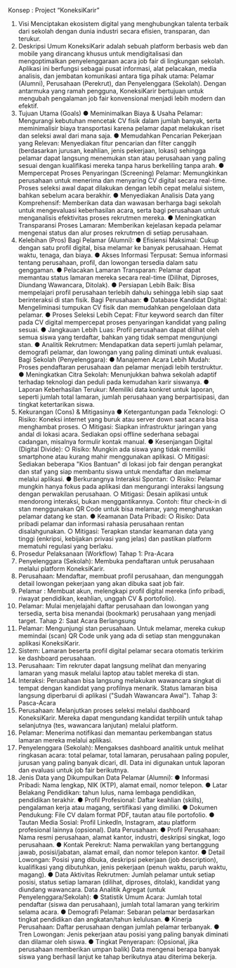 Konsep : Project “KoneksiKarir”

1. Visi
   Menciptakan ekosistem digital yang menghubungkan talenta terbaik dari sekolah dengan
   dunia industri secara efisien, transparan, dan terukur.
2. Deskripsi Umum
   KoneksiKarir adalah sebuah platform berbasis web dan mobile yang dirancang khusus
   untuk mendigitalisasi dan mengoptimalkan penyelenggaraan acara job fair di lingkungan
   sekolah. Aplikasi ini berfungsi sebagai pusat informasi, alat pelacakan, media analisis, dan
   jembatan komunikasi antara tiga pihak utama: Pelamar (Alumni), Perusahaan (Perekrut),
   dan Penyelenggara (Sekolah). Dengan antarmuka yang ramah pengguna, KoneksiKarir
   bertujuan untuk mengubah pengalaman job fair konvensional menjadi lebih modern dan
   efektif.
3. Tujuan Utama (Goals)
   ● Meminimalkan Biaya & Usaha Pelamar: Mengurangi kebutuhan mencetak CV fisik
   dalam jumlah banyak, serta meminimalisir biaya transportasi karena pelamar dapat
   melakukan riset dan seleksi awal dari mana saja.
   ● Memudahkan Pencarian Pekerjaan yang Relevan: Menyediakan fitur pencarian
   dan filter canggih (berdasarkan jurusan, keahlian, jenis pekerjaan, lokasi) sehingga
   pelamar dapat langsung menemukan stan atau perusahaan yang paling sesuai
   dengan kualifikasi mereka tanpa harus berkeliling tanpa arah.
   ● Mempercepat Proses Penyaringan (Screening) Pelamar: Memungkinkan
   perusahaan untuk menerima dan menyaring CV digital secara real-time. Proses
   seleksi awal dapat dilakukan dengan lebih cepat melalui sistem, bahkan sebelum
   acara berakhir.
   ● Menyediakan Analisis Data yang Komprehensif: Memberikan data dan wawasan
   berharga bagi sekolah untuk mengevaluasi keberhasilan acara, serta bagi
   perusahaan untuk menganalisis efektivitas proses rekrutmen mereka.
   ● Meningkatkan Transparansi Proses Lamaran: Memberikan kejelasan kepada
   pelamar mengenai status dan alur proses rekrutmen di setiap perusahaan.
4. Kelebihan (Pros)
   Bagi Pelamar (Alumni):
   ● Efisiensi Maksimal: Cukup dengan satu profil digital, bisa melamar ke banyak
   perusahaan. Hemat waktu, tenaga, dan biaya.
   ● Akses Informasi Terpusat: Semua informasi tentang perusahaan, profil, dan
   lowongan tersedia dalam satu genggaman.
   ● Pelacakan Lamaran Transparan: Pelamar dapat memantau status lamaran mereka
   secara real-time (Dilihat, Diproses, Diundang Wawancara, Ditolak).
   ● Persiapan Lebih Baik: Bisa mempelajari profil perusahaan terlebih dahulu sehingga
   lebih siap saat berinteraksi di stan fisik.
   Bagi Perusahaan:
   ● Database Kandidat Digital: Mengeliminasi tumpukan CV fisik dan memudahkan
   pengelolaan data pelamar.
   ● Proses Seleksi Lebih Cepat: Fitur keyword search dan filter pada CV digital
   mempercepat proses penyaringan kandidat yang paling sesuai.
   ● Jangkauan Lebih Luas: Profil perusahaan dapat dilihat oleh semua siswa yang
   terdaftar, bahkan yang tidak sempat mengunjungi stan.
   ● Analitik Rekrutmen: Mendapatkan data seperti jumlah pelamar, demografi pelamar,
   dan lowongan yang paling diminati untuk evaluasi.
   Bagi Sekolah (Penyelenggara):
   ● Manajemen Acara Lebih Mudah: Proses pendaftaran perusahaan dan pelamar
   menjadi lebih terstruktur.
   ● Meningkatkan Citra Sekolah: Menunjukkan bahwa sekolah adaptif terhadap
   teknologi dan peduli pada kemudahan karir siswanya.
   ● Laporan Keberhasilan Terukur: Memiliki data konkret untuk laporan, seperti jumlah
   total lamaran, jumlah perusahaan yang berpartisipasi, dan tingkat ketertarikan siswa.
5. Kekurangan (Cons) & Mitigasinya
   ● Ketergantungan pada Teknologi:
   ○ Risiko: Koneksi internet yang buruk atau server down saat acara bisa
   menghambat proses.
   ○ Mitigasi: Siapkan infrastruktur jaringan yang andal di lokasi acara. Sediakan
   opsi offline sederhana sebagai cadangan, misalnya formulir kontak manual.
   ● Kesenjangan Digital (Digital Divide):
   ○ Risiko: Mungkin ada siswa yang tidak memiliki smartphone atau kurang
   mahir menggunakan aplikasi.
   ○ Mitigasi: Sediakan beberapa "Kios Bantuan" di lokasi job fair dengan
   perangkat dan staf yang siap membantu siswa untuk mendaftar dan melamar
   melalui aplikasi.
   ● Berkurangnya Interaksi Spontan:
   ○ Risiko: Pelamar mungkin hanya fokus pada aplikasi dan mengurangi
   interaksi langsung dengan perwakilan perusahaan.
   ○ Mitigasi: Desain aplikasi untuk mendorong interaksi, bukan
   menggantikannya. Contoh: fitur check-in di stan menggunakan QR Code
   untuk bisa melamar, yang mengharuskan pelamar datang ke stan.
   ● Keamanan Data Pribadi:
   ○ Risiko: Data pribadi pelamar dan informasi rahasia perusahaan rentan
   disalahgunakan.
   ○ Mitigasi: Terapkan standar keamanan data yang tinggi (enkripsi, kebijakan
   privasi yang jelas) dan pastikan platform mematuhi regulasi yang berlaku.
6. Prosedur Pelaksanaan (Workflow)
   Tahap 1: Pra-Acara
7. Penyelenggara (Sekolah): Membuka pendaftaran untuk perusahaan melalui
   platform KoneksiKarir.
8. Perusahaan: Mendaftar, membuat profil perusahaan, dan mengunggah detail
   lowongan pekerjaan yang akan dibuka saat job fair.
9. Pelamar : Membuat akun, melengkapi profil digital mereka (info pribadi, riwayat
   pendidikan, keahlian, unggah CV & portofolio).
10. Pelamar: Mulai menjelajahi daftar perusahaan dan lowongan yang tersedia, serta
    bisa menandai (bookmark) perusahaan yang menjadi target.
    Tahap 2: Saat Acara Berlangsung
11. Pelamar: Mengunjungi stan perusahaan. Untuk melamar, mereka cukup memindai
    (scan) QR Code unik yang ada di setiap stan menggunakan aplikasi KoneksiKarir.
12. Sistem: Lamaran beserta profil digital pelamar secara otomatis terkirim ke
    dashboard perusahaan.
13. Perusahaan: Tim rekruter dapat langsung melihat dan menyaring lamaran yang
    masuk melalui laptop atau tablet mereka di stan.
14. Interaksi: Perusahaan bisa langsung melakukan wawancara singkat di tempat
    dengan kandidat yang profilnya menarik. Status lamaran bisa langsung diperbarui di
    aplikasi ("Sudah Wawancara Awal").
    Tahap 3: Pasca-Acara
15. Perusahaan: Melanjutkan proses seleksi melalui dashboard KoneksiKarir. Mereka
    dapat mengundang kandidat terpilih untuk tahap selanjutnya (tes, wawancara
    lanjutan) melalui platform.
16. Pelamar: Menerima notifikasi dan memantau perkembangan status lamaran mereka
    melalui aplikasi.
17. Penyelenggara (Sekolah): Mengakses dashboard analitik untuk melihat ringkasan
    acara: total pelamar, total lamaran, perusahaan paling populer, jurusan yang paling
    banyak dicari, dll. Data ini digunakan untuk laporan dan evaluasi untuk job fair
    berikutnya.
18. Jenis Data yang Dikumpulkan
    Data Pelamar (Alumni):
    ● Informasi Pribadi: Nama lengkap, NIK (KTP), alamat email, nomor telepon.
    ● Latar Belakang Pendidikan: tahun lulus, nama lembaga pendidikan, pendidikan
    terakhir.
    ● Profil Profesional: Daftar keahlian (skills), pengalaman kerja atau magang,
    sertifikasi yang dimiliki.
    ● Dokumen Pendukung: File CV dalam format PDF, tautan atau file portofolio.
    ● Tautan Media Sosial: Profil LinkedIn, Instagram, atau platform profesional lainnya
    (opsional).
    Data Perusahaan:
    ● Profil Perusahaan: Nama resmi perusahaan, alamat kantor, industri, deskripsi
    singkat, logo perusahaan.
    ● Kontak Perekrut: Nama perwakilan yang bertanggung jawab, posisi/jabatan, alamat
    email, dan nomor telepon kantor.
    ● Detail Lowongan: Posisi yang dibuka, deskripsi pekerjaan (job description),
    kualifikasi yang dibutuhkan, jenis pekerjaan (penuh waktu, paruh waktu, magang).
    ● Data Aktivitas Rekrutmen: Jumlah pelamar untuk setiap posisi, status setiap
    lamaran (dilihat, diproses, ditolak), kandidat yang diundang wawancara.
    Data Analitik Agregat (untuk Penyelenggara/Sekolah):
    ● Statistik Umum Acara: Jumlah total pendaftar (siswa dan perusahaan), jumlah total
    lamaran yang terkirim selama acara.
    ● Demografi Pelamar: Sebaran pelamar berdasarkan tingkat pendidikan dan
    angkatan/tahun kelulusan.
    ● Kinerja Perusahaan: Daftar perusahaan dengan jumlah pelamar terbanyak.
    ● Tren Lowongan: Jenis pekerjaan atau posisi yang paling banyak diminati dan
    dilamar oleh siswa.
    ● Tingkat Penyerapan: (Opsional, jika perusahaan memberikan umpan balik) Data
    mengenai berapa banyak siswa yang berhasil lanjut ke tahap berikutnya atau
    diterima bekerja.

